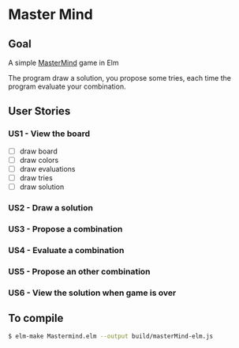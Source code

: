 # Master Mind

## Goal
A simple [MasterMind](https://en.wikipedia.org/wiki/Mastermind) game in Elm

The program draw a solution, you propose some tries, each time the program evaluate your combination.

## User Stories

### US1 - View the board
- [ ] draw board
- [ ] draw colors
- [ ] draw evaluations
- [ ] draw tries
- [ ] draw solution

### US2 - Draw a solution
### US3 - Propose a combination
### US4 - Evaluate a combination
### US5 - Propose an other combination
### US6 - View the solution when game is over

## To compile
```bash
$ elm-make Mastermind.elm --output build/masterMind-elm.js
```
